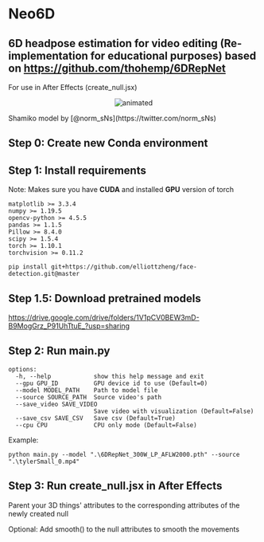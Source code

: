 # Neo6D

## 6D headpose estimation for video editing (Re-implementation for educational purposes) based on https://github.com/thohemp/6DRepNet

For use in After Effects (create_null.jsx)
<p align="center">
  <img src="demo.gif" alt="animated" />
</p>
Shamiko model by [@norm_sNs](https://twitter.com/norm_sNs)

## Step 0: Create new **Conda** environment

## Step 1: Install requirements
Note: Makes sure you have **CUDA** and installed **GPU** version of torch
```
matplotlib >= 3.3.4
numpy >= 1.19.5
opencv-python >= 4.5.5
pandas >= 1.1.5
Pillow >= 8.4.0
scipy >= 1.5.4
torch >= 1.10.1
torchvision >= 0.11.2

pip install git+https://github.com/elliottzheng/face-detection.git@master
```

## Step 1.5: Download pretrained models
https://drive.google.com/drive/folders/1V1pCV0BEW3mD-B9MogGrz_P91UhTtuE_?usp=sharing

## Step 2: Run main.py
```
options:
  -h, --help            show this help message and exit
  --gpu GPU_ID          GPU device id to use (Default=0)
  --model MODEL_PATH    Path to model file
  --source SOURCE_PATH  Source video's path
  --save_video SAVE_VIDEO
                        Save video with visualization (Default=False)
  --save_csv SAVE_CSV   Save csv (Default=True)
  --cpu CPU             CPU only mode (Default=False)
```

Example:
```
python main.py --model ".\6DRepNet_300W_LP_AFLW2000.pth" --source ".\tylerSmall_0.mp4"
```

## Step 3: Run create_null.jsx in After Effects
Parent your 3D things' attributes to the corresponding attributes of the newly created null

Optional: Add smooth() to the null attributes to smooth the movements